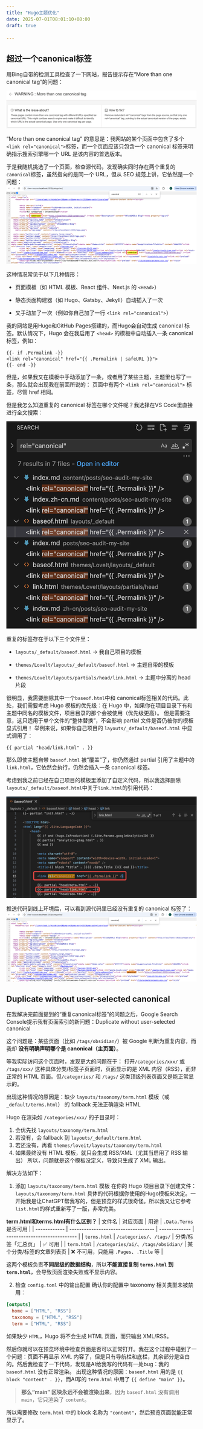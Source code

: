 ```yaml
---
title: "Hugo主题优化"
date: 2025-07-01T08:01:10+08:00
draft: true

---
```


## 超过一个canonical标签
用Bing自带的检测工具检查了一下网站，报告提示存在“More than one canonical tag”的问题：

![more-than-one-canonical-tag](more-than-one-canonical-tag.png)

“More than one canonical tag” 的意思是：我网站的某个页面中包含了多个` <link rel="canonical"> `标签，而一个页面应该只包含一个 canonical 标签来明确指示搜索引擎哪一个 URL 是该内容的首选版本。

于是我随机挑选了一个页面，检查源代码，发现确实同时存在两个重复的`canonical`标签，虽然指向的是同一个 URL，但从 SEO 规范上讲，它依然是一个问题：
![two-canonical-tags](two-canonical-tags.png)

这种情况常见于以下几种情形：

- 页面模板（如 HTML 模板、React 组件、Next.js 的 `<Head>`）

- 静态页面构建器（如 Hugo、Gatsby、Jekyll）自动插入了一次

- 又手动加了一次（例如你自己加了一行 `<link rel="canonical">`）

我的网站是用Hugo和GitHub Pages搭建的，而Hugo会自动生成 canonical 标签。默认情况下，Hugo 会在我启用了 `<head>` 的模板中自动插入一条 canonical 标签，例如：
```gohtml
{{- if .Permalink -}}
<link rel="canonical" href="{{ .Permalink | safeURL }}">
{{- end -}}
```

但是，如果我又在模板中手动添加了一条，或者用了某些主题，主题里也写了一条，那么就会出现我在前面所说的：
页面中有两个 `<link rel="canonical">` 标签，尽管 href 相同。

但是我怎么知道重复的 canonical 标签在哪个文件呢？我选择在VS Code里直接进行全文搜索：

![vs-code-full-text-search](vs-code-full-text-search.png)

重复的标签存在于以下三个文件里：

- `layouts/_default/baseof.html` → 我自己项目的模板

- `themes/Lovelt/layouts/_default/baseof.html` → 主题自带的模板

- `themes/Lovelt/layouts/partials/head/link.html` → 主题中分离的 head 片段

很明显，我需要删除其中一个`baseof.html`中和 canonical标签相关的代码。此处，我们需要考虑 Hugo 模板的优先级：在 Hugo 中，如果你在项目目录下有和主题中同名的模板文件，项目目录的那个会被使用（优先级更高）。
但是需要注意，这只适用于单个文件的“整体替换”，不会影响 partial 文件是否仍被你的模板显式引用！
举例来说，如果你自己项目的 `layouts/_default/baseof.html` 中显式调用了：
```gohtml
{{ partial "head/link.html" . }}
```
那么即使主题自带 `baseof.html` 被“覆盖”了，你仍然通过 partial 引用了主题中的 `link.html`，它依然会执行，仍然会插入一条 canonical 标签。

考虑到我之前已经在自己项目的模板里添加了自定义代码，所以我选择删除`layouts/_default/baseof.html`中关于`link.html`的引用代码：

![delete-link-html](delete-link-html.png)

推送代码到线上环境后，可以看到源代码里已经没有重复的 canonical 标签了：
![duplicate-canonical-tags-result](duplicate-canonical-tags-result.png)

## Duplicate without user-selected canonical
在我解决完前面提到的“重复canonical标签”的问题之后，Google Search Console提示我有页面索引的新问题：Duplicate without user-selected canonical

这个问题是：某些页面（比如 `/tags/obsidian/`）被 Google 判断为重复内容，而我却 **没有明确声明哪个是 canonical（主页面）**。

等我实际访问这个页面时，发现更大的问题在于： 打开`/categories/xxx/` 或 `/tags/xxx/` 这种具体分类/标签子页面时，页面显示的是 XML 内容（RSS），而非正常的 HTML 页面。但`/categories/` 和 `/tags/` 这类顶级列表页面又是能正常显示的。

出现这种情况的原因是：缺少 `layouts/taxonomy/term.html` 模板（或 `_default/terms.html`） 的 fallback 无法正确渲染 HTML

Hugo 在渲染如 `/categories/xxx/` 的子目录时：
1. 会优先找 `layouts/taxonomy/term.html`
2. 若没有，会 fallback 到 `layouts/_default/term.html`
3. 若还没有，再看 `themes/loveit/layouts/taxonomy/term.html`
4. 如果最终没有 HTML 模板，就只会生成 RSS/XML（尤其当启用了 RSS 输出）
所以，问题就是这个模板没定义，导致只生成了 XML 输出。

解决方法如下：
1. 添加 `layouts/taxonomy/term.html` 模板
在你的 Hugo 项目目录下创建文件：`layouts/taxonomy/term.html`
具体的代码根据你使用的Hugo模板来决定。一开始我是让ChatGPT帮我写的，但是预览的样式很奇怪。所以我又让它参考`list.html`的样式重新写了一版，非常完美。

**term.html和terms.html有什么区别？**
| 文件名          | 对应页面                                | 用途            | `.Data.Terms` 是否可用            |
| ------------ | ----------------------------------- | ------------- | ----------------------------- |
| `terms.html` | `/categories/`、`/tags/`             | 分类/标签「汇总页」    | ✅ 可用                          |
| `term.html`  | `/categories/ai/`、`/tags/obsidian/` | 某个分类/标签的文章列表页 | ❌ 不可用，只能用 `.Pages`、`.Title` 等 |


这两个模板负责**不同层级的数据结构**，所以**不能直接复制 `terms.html` 到 `term.html`**，会导致页面渲染失败或不显示内容。


2. 检查 `config.toml` 中的输出配置
确认你的配置中 taxonomy 相关类型未被禁用：
```toml
[outputs]
  home = ["HTML", "RSS"]
  taxonomy = ["HTML", "RSS"]
  term = ["HTML", "RSS"]
```
如果缺少 `HTML`，Hugo 将不会生成 HTML 页面，而只输出 XML/RSS。 

然后你就可以在预览环境中检查页面是否可以正常打开。我在这个过程中碰到了一个问题：页面不再显示 XML 内容了，但是只有导航栏和底栏，其余部分是空白的。然后我检查了一下代码，发现是AI给我写的代码有一处bug：我的 `baseof.html` 没有正常渲染。
出现这种情况的原因：`baseof.html` 用的是 `{{ block "content" . }}`，而AI写的 `term.html` 中用了 `{{ define "main" }}`。

> **那么“main” 区块永远不会被渲染出来**，因为 `baseof.html` 没有调用 `main`，它只渲染了 `content`。

所以需要修改 `term.html` 中的 block 名称为 `"content"`，然后预览页面就能正常显示了。